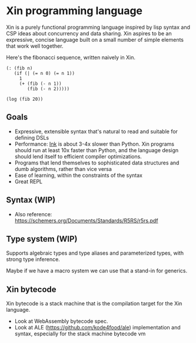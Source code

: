 # Xin programming language

Xin is a purely functional programming language inspired by lisp syntax and CSP ideas about concurrency and data sharing. Xin aspires to be an expressive, concise language built on a small number of simple elements that work well together.

Here's the fibonacci sequence, written naively in Xin.

```
(: (fib n)
   (if (| (= n 0) (= n 1))
     1
     (+ (fib (- n 1))
        (fib (- n 2)))))

(log (fib 20))
```

## Goals

- Expressive, extensible syntax that's natural to read and suitable for defining DSLs
- Performance: [Ink](https://github.com/thesephist/ink) is about 3-4x slower than Python. Xin programs should run at least 10x faster than Python, and the language design should lend itself to efficient compiler optimizations.
- Programs that lend themselves to sophisticated data structures and dumb algorithms, rather than vice versa
- Ease of learning, within the constraints of the syntax
- Great REPL

## Syntax (WIP)

- Also reference: https://schemers.org/Documents/Standards/R5RS/r5rs.pdf

## Type system (WIP)

Supports algebraic types and type aliases and parameterized types, with strong type inference.

Maybe if we have a macro system we can use that a stand-in for generics.

## Xin bytecode

Xin bytecode is a stack machine that is the compilation target for the Xin language.

- Look at WebAssembly bytecode spec.
- Look at ALE (https://github.com/kode4food/ale) implementation and syntax, especially for the stack machine bytecode vm
